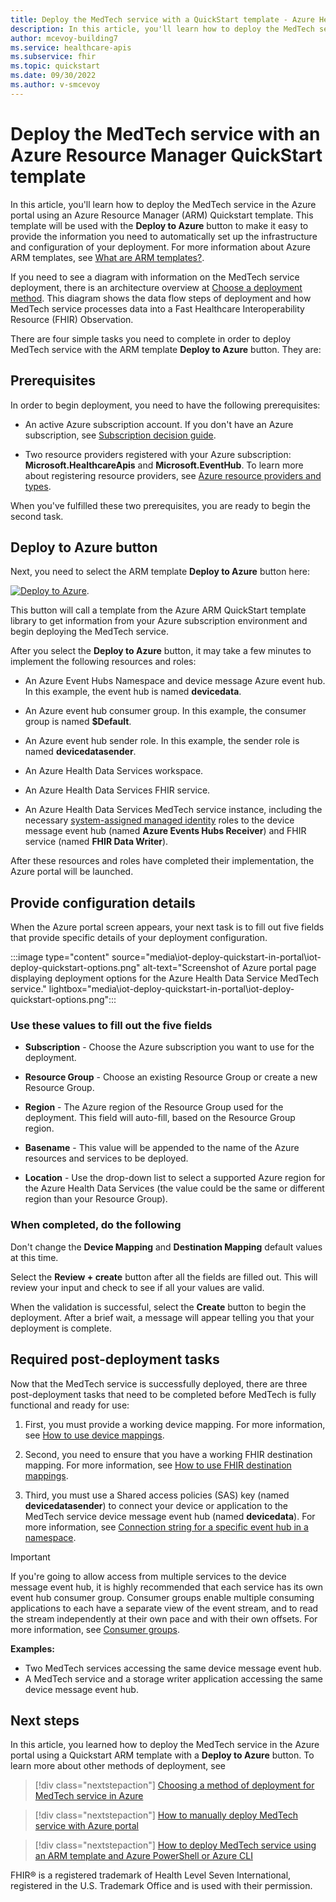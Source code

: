 ```yaml
---
title: Deploy the MedTech service with a QuickStart template - Azure Health Data Services
description: In this article, you'll learn how to deploy the MedTech service in the Azure portal using a QuickStart template.
author: mcevoy-building7
ms.service: healthcare-apis
ms.subservice: fhir
ms.topic: quickstart
ms.date: 09/30/2022
ms.author: v-smcevoy
---
```


# Deploy the MedTech service with an Azure Resource Manager QuickStart template

In this article, you'll learn how to deploy the MedTech service in the Azure portal using an Azure Resource Manager (ARM) Quickstart template. This template will be used with the **Deploy to Azure** button to make it easy to provide the information you need to automatically set up the infrastructure and configuration of your deployment. For more information about Azure ARM templates, see [What are ARM templates?](../../azure-resource-manager/templates/overview.md).

If you need to see a diagram with information on the MedTech service deployment, there is an architecture overview at [Choose a deployment method](deploy-iot-connector-in-azure.md#deployment-architecture-overview). This diagram shows the data flow steps of deployment and how MedTech service processes data into a Fast Healthcare Interoperability Resource (FHIR) Observation.

There are four simple tasks you need to complete in order to deploy MedTech service with the ARM template **Deploy to Azure** button. They are:

## Prerequisites

In order to begin deployment, you need to have the following prerequisites:

- An active Azure subscription account. If you don't have an Azure subscription, see [Subscription decision guide](/azure/cloud-adoption-framework/decision-guides/subscriptions/).

- Two resource providers registered with your Azure subscription: **Microsoft.HealthcareApis** and **Microsoft.EventHub**. To learn more about registering resource providers, see [Azure resource providers and types](../../azure-resource-manager/management/resource-providers-and-types.md).

When you've fulfilled these two prerequisites, you are ready to begin the second task.

## Deploy to Azure button

Next, you need to select the ARM template **Deploy to Azure** button here:

 [![Deploy to Azure](https://aka.ms/deploytoazurebutton)](https://portal.azure.com/#create/Microsoft.Template/uri/https%3A%2F%2Fraw.githubusercontent.com%2FAzure%2Fazure-quickstart-templates%2Fmaster%2Fquickstarts%2Fmicrosoft.healthcareapis%2Fworkspaces%2Fiotconnectors%2Fazuredeploy.json).

This button will call a template from the Azure ARM QuickStart template library to get information from your Azure subscription environment and begin deploying the MedTech service.

After you select the **Deploy to Azure** button, it may take a few minutes to implement the following resources and roles:

- An Azure Event Hubs Namespace and device message Azure event hub. In this example, the event hub is named **devicedata**.

- An Azure event hub consumer group. In this example, the consumer group is named **$Default**.

- An Azure event hub sender role. In this example, the sender role is named **devicedatasender**.

- An Azure Health Data Services workspace.

- An Azure Health Data Services FHIR service.

- An Azure Health Data Services MedTech service instance, including the necessary [system-assigned managed identity](../../active-directory/managed-identities-azure-resources/overview.md) roles to the device message event hub (named **Azure Events Hubs Receiver**) and FHIR service (named **FHIR Data Writer**).

After these resources and roles have completed their implementation, the Azure portal will be launched.

## Provide configuration details

When the Azure portal screen appears, your next task is to fill out five fields that provide specific details of your deployment configuration.

:::image type="content" source="media\iot-deploy-quickstart-in-portal\iot-deploy-quickstart-options.png" alt-text="Screenshot of Azure portal page displaying deployment options for the Azure Health Data Service MedTech service." lightbox="media\iot-deploy-quickstart-in-portal\iot-deploy-quickstart-options.png":::

### Use these values to fill out the five fields

- **Subscription** - Choose the Azure subscription you want to use for the deployment.

- **Resource Group** - Choose an existing Resource Group or create a new Resource Group.

- **Region** - The Azure region of the Resource Group used for the deployment. This field will auto-fill, based on the Resource Group region.

- **Basename** - This value will be appended to the name of the Azure resources and services to be deployed.

- **Location** - Use the drop-down list to select a supported Azure region for the Azure Health Data Services (the value could be the same or different region than your Resource Group).

### When completed, do the following

Don't change the **Device Mapping** and **Destination Mapping** default values at this time.

Select the **Review + create** button after all the fields are filled out. This will review your input and check to see if all your values are valid.

When the validation is successful, select the **Create** button to begin the deployment. After a brief wait, a message will appear telling you that your deployment is complete.

## Required post-deployment tasks

Now that the MedTech service is successfully deployed, there are three post-deployment tasks that need to be completed before MedTech is fully functional and ready for use:

1. First, you must provide a working device mapping. For more information, see [How to use device mappings](how-to-use-device-mappings.md).

2. Second, you need to ensure that you have a working FHIR destination mapping. For more information, see [How to use FHIR destination mappings](how-to-use-fhir-mappings.md).

3. Third, you must use a Shared access policies (SAS) key (named **devicedatasender**) to connect your device or application to the MedTech service device message event hub (named **devicedata**). For more information, see [Connection string for a specific event hub in a namespace](../../event-hubs/event-hubs-get-connection-string.md#connection-string-for-a-specific-event-hub-in-a-namespace).

> [!IMPORTANT]
>
> If you're going to allow access from multiple services to the device message event hub, it is highly recommended that each service has its own event hub consumer group. Consumer groups enable multiple consuming applications to each have a separate view of the event stream, and to read the stream independently at their own pace and with their own offsets. For more information, see [Consumer groups](../../event-hubs/event-hubs-features.md#consumer-groups).
>
> **Examples:**
>
> - Two MedTech services accessing the same device message event hub.
> - A MedTech service and a storage writer application accessing the same device message event hub.

## Next steps

In this article, you learned how to deploy the MedTech service in the Azure portal using a Quickstart ARM template with a **Deploy to Azure** button. To learn more about other methods of deployment, see

>[!div class="nextstepaction"]
>[Choosing a method of deployment for MedTech service in Azure](deploy-iot-connector-in-azure.md)

>[!div class="nextstepaction"]
>[How to manually deploy MedTech service with Azure portal](deploy-03-new-manual.md)

>[!div class="nextstepaction"]
>[How to deploy MedTech service using an ARM template and Azure PowerShell or Azure CLI](deploy-08-new-ps-cli.md)

FHIR&#174; is a registered trademark of Health Level Seven International, registered in the U.S. Trademark Office and is used with their permission.
